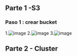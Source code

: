 ## Parte 1 -S3
### Paso 1 : crear bucket
1.![image](https://github.com/manutolosa/mtolosag-st0263/assets/74980999/ca6d5010-5f19-4fbd-b7d4-d6e19be1d692)
2.![image](https://github.com/manutolosa/mtolosag-st0263/assets/74980999/767d5621-7f71-4d73-a6ec-b05dee544259)
3.![image](https://github.com/manutolosa/mtolosag-st0263/assets/74980999/3a065d61-d879-4a0a-a765-c69a40c054ba)

## Parte 2 - Cluster

